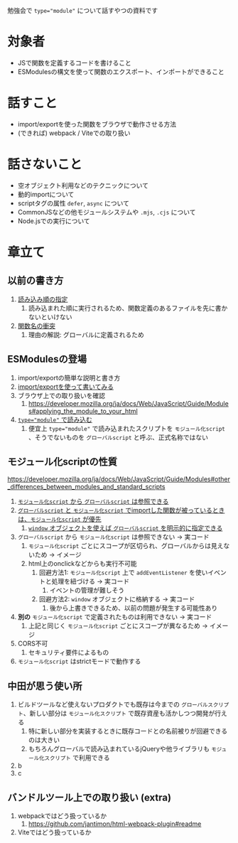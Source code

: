勉強会で `type="module"` について話すやつの資料です

# 対象者

- JSで関数を定義するコードを書けること
- ESModulesの構文を使って関数のエクスポート、インポートができること


# 話すこと

- import/exportを使った関数をブラウザで動作させる方法
-  (できれば) webpack / Viteでの取り扱い


# 話さないこと

- 空オブジェクト利用などのテクニックについて
- 動的importについて
- scriptタグの属性 `defer`, `async` について
- CommonJSなどの他モジュールシステムや `.mjs`, `.cjs` について
- Node.jsでの実行について


# 章立て

## 以前の書き方

1. [読み込み順の指定](./public/1-traditional/1-read-order/README.md)
   1. 読み込まれた順に実行されるため、関数定義のあるファイルを先に書かないといけない
1. [関数名の衝突](./public/1-traditional/2-name-conflict/README.md)
   1. 理由の解説: グローバルに定義されるため


## ESModulesの登場

1. import/exportの簡単な説明と書き方
1. [import/exportを使って書いてみる](./public/2-ESModules/1-non-type-modules/README.md)
1. ブラウザ上での取り扱いを確認
   1. https://developer.mozilla.org/ja/docs/Web/JavaScript/Guide/Modules#applying_the_module_to_your_html
1. [`type="module"` で読み込む](./public/2-ESModules/2-type-modules/README.md)
   1. 便宜上 `type="module"` で読み込まれたスクリプトを `モジュール化script` 、そうでないものを `グローバルscript` と呼ぶ、正式名称ではない


## モジュール化scriptの性質

https://developer.mozilla.org/ja/docs/Web/JavaScript/Guide/Modules#other_differences_between_modules_and_standard_scripts

1. [`モジュール化script` から `グローバルscript` は参照できる](./public/3-feature/1-callable-global/README.md)
1. [`グローバルscript` と `モジュール化script` でimportした関数が被っているときは、`モジュール化script` が優先](./public/3-feature/2-global-vs-module/README.md)
   1. [`window` オブジェクトを使えば `グローバルscript` を明示的に指定できる](./public/3-feature/2-global-vs-module/2-1-window/README.md)
1. `グローバルscript` から `モジュール化script` は参照できない -> 実コード
   1. `モジュール化script` ごとにスコープが区切られ、グローバルからは見えないため -> イメージ
   1. html上のonclickなどからも実行不可能
      1. 回避方法1: `モジュール化script` 上で `addEventListener` を使いイベントと処理を紐づける -> 実コード
         1. イベントの管理が難しそう
      1. 回避方法2: `window` オブジェクトに格納する -> 実コード
         1. 後から上書きできるため、以前の問題が発生する可能性あり
1. **別の** `モジュール化script` で定義されたものは利用できない -> 実コード
   1. 上記と同じく `モジュール化script` ごとにスコープが異なるため -> イメージ
1. CORS不可
   1. セキュリティ要件によるもの
1. `モジュール化script` はstrictモードで動作する


## 中田が思う使い所

1. ビルドツールなど使えないプロダクトでも既存は今までの `グローバルスクリプト`、新しい部分は `モジュール化スクリプト` で既存資産も活かしつつ開発が行える
   1. 特に新しい部分を実装するときに既存コードとの名前被りが回避できるのは大きい
   1. もちろんグローバルで読み込まれているjQueryや他ライブラリも `モジュール化スクリプト` で利用できる
1. b
1. c



## バンドルツール上での取り扱い (extra)

1. webpackではどう扱っているか
   1. https://github.com/jantimon/html-webpack-plugin#readme
1. Viteではどう扱っているか
